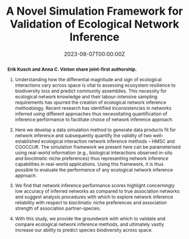---
title: A Novel Simulation Framework for Validation of Ecological Network Inference
abstract: |
    **Erik Kusch and Anna C. Vinton share joint-first authorship.**
    
    1.	Understanding how the differential magnitude and sign of ecological interactions vary across space is vital to assessing ecosystem resilience to biodiversity loss and predict community assemblies. This necessity for ecological network knowledge and their labour-intensive sampling requirements has spurred the creation of ecological network inference methodology. Recent research has identified inconsistencies in networks inferred using different approaches thus necessitating quantification of inference performance to facilitate choice of network inference approach.
    
    2.	Here we develop a data simulation method to generate data products fit for network inference and subsequently quantify the validity of two well-established ecological interaction network inference methods – HMSC and COOCCUR. The simulation framework we present here can be parameterised using real-world information (e.g., biological interactions observed in-situ and bioclimatic niche preferences) thus representing network inference capabilities in real-world applications. Using this framework, it is thus possible to evaluate the performance of any ecological network inference approach. 
    
    3.	We find that network inference performance scores highlight concerningly low accuracy of inferred networks as compared to true association networks and suggest analysis procedures with which to explore network inference reliability with respect to bioclimatic niche preferences and association strength of association partner-species.
    
    4.	With this study, we provide the groundwork with which to validate and compare ecological network inference methods, and ultimately vastly increase our ability to predict species biodiversity across space.
authors:
- ErikKusch
- Anna C. Vinton
date: "2023-08-07T00:00:00Z"
doi: ""
featured: true
projects:
- phd-packages
publication: "*TBD*"
# publication_short: ""
publication_types: # 1 = conference paper, 2 = journal article, 3 = preprint, 4 = conference paper, 5 = book, 6 = Book section, 7 = Thesis, 8 = patent
- "3"
# publishDate: ""
tags:
- Cooccurrence
- Biological Networks
- Ecological Networks
- Ecological Network Inference
- Macroecology
- Method Comparison
- Network Topology
- Spatial Scale
- Species Associations
# url_code: https://github.com/ErikKusch/Vegetation-Memory
# url_dataset: ''
url_pdf: https://doi.org/10.1101/2023.08.05.552122 
# url_poster: /media/poster/2020_ISEC/Poster - Global Dryland Vegetation Memory.pdf
# url_project: ""
# url_slides: ""
# url_source: '#'
# url_video: '#'
summary: Simulation framework for generation of data ready for ecological network inference and validation of network inference approaches.  
---